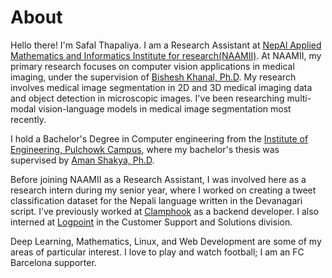 # About
Hello there! I'm Safal Thapaliya. I am a Research Assistant at [NepAl Applied Mathematics and Informatics Institute for research(NAAMII)](https://naamii.org.np/). 
At NAAMII, my primary research focuses on computer vision applications in medical imaging, under the supervision of [Bishesh Khanal, Ph.D](https://bishesh.github.io/). 
My research involves medical image segmentation in 2D and 3D medical imaging data and object detection in microscopic images.
I've been researching multi-modal vision-language models in medical image segmentation most recently. 

I hold a Bachelor's Degree in Computer engineering from the [Institute of Engineering, Pulchowk Campus](https://pcampus.edu.np/), where my bachelor's thesis was supervised by [Aman Shakya, Ph.D](https://lict.ioe.edu.np/profile/aman/). 


Before joining NAAMII as a Research Assistant, I was involved here as a research intern during my senior year, where I worked on creating a tweet classification dataset for the Nepali language written in the Devanagari script.
I’ve previously worked at [Clamphook](https://clamphook.com/) as a backend developer. 
I also interned at [Logpoint](https://www.logpoint.com/) in the Customer Support and Solutions division.


Deep Learning, Mathematics, Linux, and Web Development are some of my areas of particular interest. 
I love to play and watch football; I am an FC Barcelona supporter.
